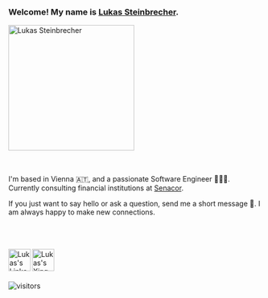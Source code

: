 ###  Welcome! My name is [Lukas Steinbrecher](https://lukstei.com). 

<img src="https://lukstei.com/static/7ac97ea5b44abbb29e4834940af8440e/32ee9/profile-pic.jpg" src="/static/7ac97ea5b44abbb29e4834940af8440e/32ee9/profile-pic.jpg" alt="Lukas Steinbrecher" width="250" height="250" />

<br />
<br />
<br />

I'm based in Vienna 🇦🇹, and a passionate Software Engineer 👨🏼‍💻.
Currently consulting financial institutions at [Senacor](https://senacor.com).

If you just want to say hello or ask a question, send me a short message 💌. I am always happy to make new connections.


<br />
<br />
<br />

<a href="https://at.linkedin.com/in/lukstei">
  <img align="left" alt="Lukas's Linkedin" width="44px" src="https://cdn.jsdelivr.net/npm/simple-icons@v3/icons/linkedin.svg" />
</a>
<a href="https://www.xing.com/profile/Lukas_Steinbrecher">
  <img align="left" alt="Lukas's Xing" width="44px" src="https://cdn.jsdelivr.net/npm/simple-icons@v3/icons/xing.svg" />
</a>


<br />
<br />
<br />

![visitors](https://visitor-badge.laobi.icu/badge?page_id=lukstei-github)
